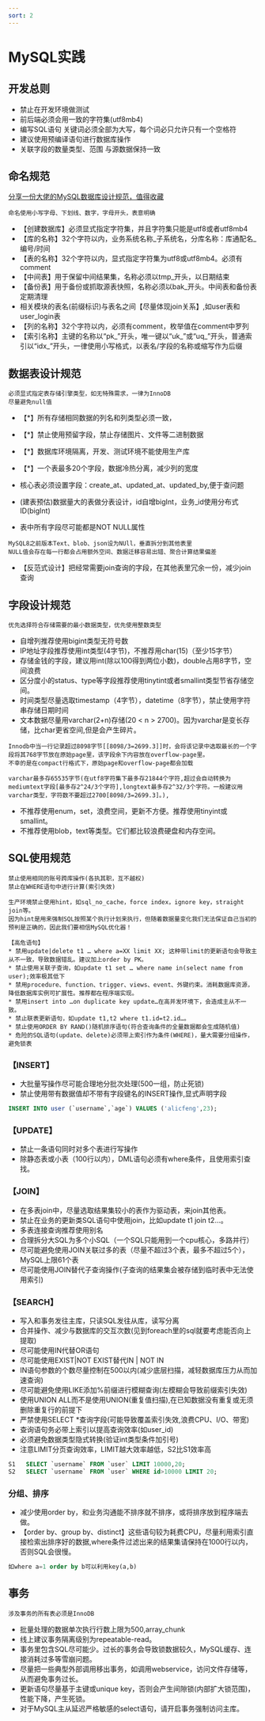```yaml
---
sort: 2
---
```


# MySQL实践


## 开发总则

* 禁止在开发环境做测试
* 前后端必须会用一致的字符集(utf8mb4)
* 编写SQL语句 关键词必须全部为大写，每个词必只允许只有一个空格符
* 建议使用预编译语句进行数据库操作
* 关联字段的数量类型、范围 与源数据保持一致

## 命名规范
[分享一份大佬的MySQL数据库设计规范，值得收藏](https://zhuanlan.zhihu.com/p/165940906)

```danger
命名使用小写字母、下划线、数字，字母开头，表意明确
```

* 【创建数据库】必须显式指定字符集，并且字符集只能是utf8或者utf8mb4
* 【库的名称】32个字符以内，业务系统名称_子系统名，分库名称：库通配名_编号/时间
* 【表的名称】32个字符以内，显式指定字符集为utf8或utf8mb4。必须有comment
* 【中间表】用于保留中间结果集，名称必须以tmp_开头，以日期结束
* 【备份表】用于备份或抓取源表快照，名称必须以bak_开头。中间表和备份表定期清理
* 相关模块的表名(前缀标识)与表名之间【尽量体现join关系】,如user表和user_login表
* 【列的名称】32个字符以内，必须有comment，枚举值在comment中罗列
* 【索引名称】主键的名称以“pk_”开头，唯一键以“uk_”或“uq_”开头，普通索引以“idx_”开头，一律使用小写格式，以表名/字段的名称或缩写作为后缀

## 数据表设计规范

```danger
必须显式指定表存储引擎类型，如无特殊需求，一律为InnoDB
尽量避免null值
```

* 【*】所有存储相同数据的列名和列类型必须一致，
* 【*】禁止使用预留字段，禁止存储图片、文件等二进制数据
* 【*】数据库环境隔离，开发、测试环境不能使用生产库
* 【*】一个表最多20个字段，数据冷热分离，减少列的宽度

* 核心表必须设置字段：create_at、updated_at、updated_by,便于查问题
* (建表预估)数据量大的表做分表设计，id自增bigInt，业务_id使用分布式ID(bigInt)
* 表中所有字段尽可能都是NOT NULL属性
```
MySQL8之前版本Text、blob、json设为NUll，垂直拆分到其他表里
NULL值会存在每一行都会占用额外空间、数据迁移容易出错、聚合计算结果偏差
```

* 【反范式设计】把经常需要join查询的字段，在其他表里冗余一份，减少join查询

## 字段设计规范

```danger
优先选择符合存储需要的最小数据类型，优先使用整数类型
```

* 自增列推荐使用bigint类型无符号数
* IP地址字段推荐使用int类型(4字节)，不推荐用char(15)（至少15字节）
* 存储金钱的字段，建议用int(除以100得到两位小数)，double占用8字节，空间浪费
* 区分度小的status、type等字段推荐使用tinytint或者smallint类型节省存储空间。
* 时间类型尽量选取timestamp（4字节），datetime（8字节），禁止使用字符串存储日期时间
* 文本数据尽量用varchar(2+n)存储(20 < n > 2700)。因为varchar是变长存储，比char更省空间,但是会产生碎片。

```
Innodb中当一行记录超过8098字节[[8098/3=2699.3]]时，会将该记录中选取最长的一个字段将其768字节放在原始page里，该字段余下内容放在overflow-page里。
不幸的是在compact行格式下，原始page和overflow-page都会加载

varchar最多存65535字节(在utf8字符集下最多存21844个字符,超过会自动转换为mediumtext字段[最多存2^24/3个字符],longtext最多存2^32/3个字符。一般建议用varchar类型，字符数不要超过2700[8098/3=2699.3]。),
```

* 不推荐使用enum，set，浪费空间，更新不方便。推荐使用tinyint或smallint。
* 不推荐使用blob，text等类型。它们都比较浪费硬盘和内存空间。

## SQL使用规范

```danger
禁止使用相同的账号跨库操作(各执其职，互不越权)
禁止在WHERE语句中进行计算(索引失效)
```
```danger
生产环境禁止使用hint，如sql_no_cache，force index，ignore key，straight join等。
因为hint是用来强制SQL按照某个执行计划来执行，但随着数据量变化我们无法保证自己当初的预判是正确的，因此我们要相信MySQL优化器！
```

```danger
【高危语句】
* 禁用update|delete t1 … where a=XX limit XX; 这种带limit的更新语句会导致主从不一致，导致数据错乱。建议加上order by PK。
* 禁止使用关联子查询，如update t1 set … where name in(select name from user);效率极其低下
* 禁用procedure、function、trigger、views、event、外键约束。消耗数据库资源，降低数据库实例可扩展性。推荐都在程序端实现。
* 禁用insert into …on duplicate key update…在高并发环境下，会造成主从不一致。
* 禁止联表更新语句，如update t1,t2 where t1.id=t2.id…。
* 禁止使用ORDER BY RAND()随机排序语句(符合查询条件的全量数据都会生成随机值)
* 危险的SQL语句(update、delete)必须带上索引作为条件(WHERE)，量大需要分组操作，避免锁表
```

### 【INSERT】
* 大批量写操作尽可能合理地分批次处理(500一组，防止死锁)
* 禁止使用带有数据值却不带有字段键名的INSERT操作,显式声明字段

```sql
INSERT INTO user (`username`,`age`) VALUES ('alicfeng',23);
```

### 【UPDATE】
* 禁止一条语句同时对多个表进行写操作
* 除静态表或小表（100行以内），DML语句必须有where条件，且使用索引查找。

### 【JOIN】
* 在多表join中，尽量选取结果集较小的表作为驱动表，来join其他表。
* 禁止在业务的更新类SQL语句中使用join，比如update t1 join t2…。
* 多表连接查询推荐使用别名
* 合理拆分大SQL为多个小SQL（一个SQL只能用到一个cpu核心，多路并行）
* 尽可能避免使用JOIN关联过多的表（尽量不超过3个表，最多不超过5个），MySQL上限61个表
* 尽可能使用JOIN替代子查询操作(子查询的结果集会被存储到临时表中无法使用索引)

### 【SEARCH】
* 写入和事务发往主库，只读SQL发往从库，读写分离
* 合并操作、减少与数据库的交互次数(见到foreach里的sql就要考虑能否向上提取)
* 尽可能使用IN代替OR语句
* 尽可能使用EXIST|NOT EXIST替代IN | NOT IN
* IN语句参数的个数尽量控制在500以内(减少底层扫描，减轻数据库压力从而加速查询)
* 尽可能避免使用LIKE添加%前缀进行模糊查询(左模糊会导致前缀索引失效)
* 使用UNION ALL而不是使用UNION(重复值扫描),在已知数据没有重复或无须删除重复行的前提下
* 严禁使用SELECT *查询字段(可能导致覆盖索引失效,浪费CPU、I/O、带宽)
* 查询语句务必带上索引以提高查询效率(如user_id)
* 必须避免数据类型隐式转换(验证int类型条件加引号)
* 注意LIMIT分页查询效率，LIMIT越大效率越低，S2比S1效率高

```sql
S1   SELECT `username` FROM `user` LIMIT 10000,20;   
S2   SELECT `username` FROM `user` WHERE id>10000 LIMIT 20;
```

### 分组、排序

* 减少使用order by，和业务沟通能不排序就不排序，或将排序放到程序端去做。
* 【order by、group by、distinct】这些语句较为耗费CPU，尽量利用索引直接检索出排序好的数据,where条件过滤出来的结果集请保持在1000行以内，否则SQL会很慢。

```sql
如where a=1 order by b可以利用key(a,b)
```

## 事务

```danger
涉及事务的所有表必须是InnoDB
```

* 批量处理的数据单次执行行数上限为500,array_chunk
* 线上建议事务隔离级别为repeatable-read。
* 事务里包含SQL尽可能少。过长的事务会导致锁数据较久，MySQL缓存、连接消耗过多等雪崩问题。
* 尽量把一些典型外部调用移出事务，如调用webservice，访问文件存储等，从而避免事务过长。
* 更新语句尽量基于主键或unique key，否则会产生间隙锁(内部扩大锁范围)，性能下降，产生死锁。
* 对于MySQL主从延迟严格敏感的select语句，请开启事务强制访问主库。